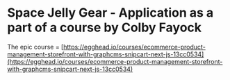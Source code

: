 # Space Jelly Gear - Application as a part of a course by Colby Fayock

The epic course = [https://egghead.io/courses/ecommerce-product-management-storefront-with-graphcms-snipcart-next-js-13cc0534](https://egghead.io/courses/ecommerce-product-management-storefront-with-graphcms-snipcart-next-js-13cc0534)
